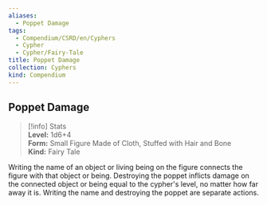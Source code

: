 ```yaml
---
aliases:
  - Poppet Damage
tags:
  - Compendium/CSRD/en/Cyphers
  - Cypher
  - Cypher/Fairy-Tale
title: Poppet Damage
collection: Cyphers
kind: Compendium
---
```

## Poppet Damage  
>[!info] Stats  
> **Level:** 1d6+4  
> **Form:** Small Figure Made of Cloth, Stuffed with Hair and Bone  
> **Kind:** Fairy Tale
  
Writing the name of an object or living being on the figure connects the figure with that object or being. Destroying the poppet inflicts damage on the connected object or being equal to the cypher's level, no matter how far away it is. Writing the name and destroying the poppet are separate actions.